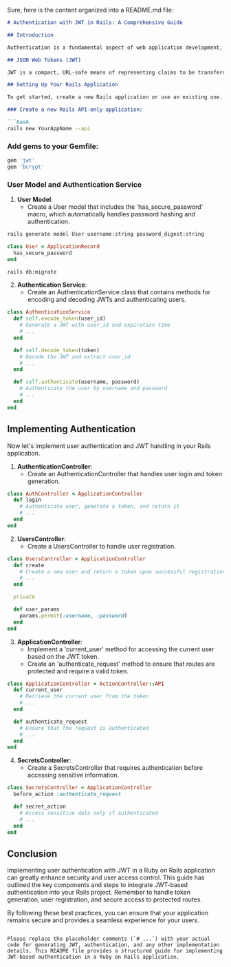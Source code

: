 Sure, here is the content organized into a README.md file:

```markdown
# Authentication with JWT in Rails: A Comprehensive Guide

## Introduction

Authentication is a fundamental aspect of web application development, ensuring security and access control by verifying users' identities. In this blog, we will explore how to implement user authentication using JSON Web Tokens (JWT) in a Ruby on Rails application.

## JSON Web Tokens (JWT)

JWT is a compact, URL-safe means of representing claims to be transferred between two parties. It consists of three parts: the header, the payload, and the signature. In Rails, JWTs are commonly used to securely authenticate and authorize users.

## Setting Up Your Rails Application

To get started, create a new Rails application or use an existing one. Make sure you have the necessary gems installed. We will rely on the 'bcrypt' gem for password hashing, and 'jwt' for JWT support. Additionally, you can use 'rack-cors' to handle Cross-Origin Resource Sharing (CORS) if your frontend and backend run on different domains.

### Create a new Rails API-only application:

```bash
rails new YourAppName --api
```

### Add gems to your Gemfile:

```ruby
gem 'jwt'
gem 'bcrypt'
```

### User Model and Authentication Service

1. **User Model**:
   - Create a User model that includes the 'has_secure_password' macro, which automatically handles password hashing and authentication.

```bash
rails generate model User username:string password_digest:string
```

```ruby
class User < ApplicationRecord
  has_secure_password
end
```

```bash
rails db:migrate
```

2. **Authentication Service**:
   - Create an AuthenticationService class that contains methods for encoding and decoding JWTs and authenticating users.

```ruby
class AuthenticationService
  def self.encode_token(user_id)
    # Generate a JWT with user_id and expiration time
    # ...
  end

  def self.decode_token(token)
    # Decode the JWT and extract user_id
    # ...
  end

  def self.authenticate(username, password)
    # Authenticate the user by username and password
    # ...
  end
end
```

## Implementing Authentication

Now let's implement user authentication and JWT handling in your Rails application.

1. **AuthenticationController**:
   - Create an AuthenticationController that handles user login and token generation.

```ruby
class AuthController < ApplicationController
  def login
    # Authenticate user, generate a token, and return it
    # ...
  end
end
```

2. **UsersController**:
   - Create a UsersController to handle user registration.

```ruby
class UsersController < ApplicationController
  def create
    # Create a new user and return a token upon successful registration
    # ...
  end

  private

  def user_params
    params.permit(:username, :password)
  end
end
```

3. **ApplicationController**:
   - Implement a 'current_user' method for accessing the current user based on the JWT token.
   - Create an 'authenticate_request' method to ensure that routes are protected and require a valid token.

```ruby
class ApplicationController < ActionController::API
  def current_user
    # Retrieve the current user from the token
    # ...
  end

  def authenticate_request
    # Ensure that the request is authenticated
    # ...
  end
end
```

4. **SecretsController**:
   - Create a SecretsController that requires authentication before accessing sensitive information.

```ruby
class SecretsController < ApplicationController
  before_action :authenticate_request

  def secret_action
    # Access sensitive data only if authenticated
    # ...
  end
end
```

## Conclusion

Implementing user authentication with JWT in a Ruby on Rails application can greatly enhance security and user access control. This guide has outlined the key components and steps to integrate JWT-based authentication into your Rails project. Remember to handle token generation, user registration, and secure access to protected routes.

By following these best practices, you can ensure that your application remains secure and provides a seamless experience for your users.
```

Please replace the placeholder comments (`# ...`) with your actual code for generating JWT, authentication, and any other implementation details. This README file provides a structured guide for implementing JWT-based authentication in a Ruby on Rails application.